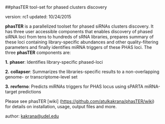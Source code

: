 ##phasTER tool-set for phased clusters discovery

version: rc1
updated: 10/24/2015

**phasTER** is a parallelized toolset for phased siRNAs clusters discovery. It has three user accessible components that enables discovery of phased siRNA loci from tens to hundreds of sRNA libraries, prepares summary of these loci containing library-specific abundances and other quality-filtering parameters and finally identifies miRNA triggers of these PHAS loci. The three **phasTER** components are:

**1.** **phaser**: Identifies library-specific phased-loci

**2.** **collapser**: Summarizes the libraries-specific results to a non-overlapping genome- or transcriptome-level set

**3.** **revferno**: Predicts miRNAs triggers for PHAS locus using sPARTA miRNA-target predictions

Please see phasTER [wiki] (https://github.com/atulkakrana/phasTER/wiki) for details on installation, usage, output files and more.

author: kakrana@udel.edu
